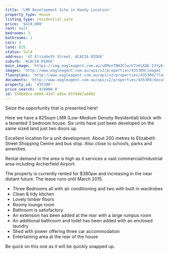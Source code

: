 ```yaml
---
title: 'LMR Development Site in Handy Location'
property_type: House
listing_type: residential_sale
price: '$419,000'
rent: null
bedrooms: 3
bathrooms: 1
cars: 3
land: 825
status: Sold
address: '47 Elizabeth Street, ACACIA RIDGE'
suburb: 'ACACIA RIDGE'
main_image: 'https://img.eagleagent.com.au/vDMvnTNH3ClwzV7n8iKAE-I3YyE=/1280x854/smart/https://s3-us-west-2.amazonaws.com/eagleagent-orig/images/6823059/117734291-image-M.jpg'
images: 'http://www.eagleagent.com.au/api/v2/properties/435309/images'
floorplans: 'http://www.eagleagent.com.au/api/v2/properties/435309/floorplans'
documents: 'http://www.eagleagent.com.au/api/v2/properties/435309/documents'
property_id: '435309'
price_search: '419000.0'
id: 559b88ce-b804-41d7-a9be-85fd467a8802
---
```

Seize the opportunity that is presented here!

Here we have a 825sqm LMR (Low-Medium Density Residential) block with a tenanted 3 bedroom house. Six units have just been developed on the same sized land just two doors up.

Excellent location for a unit development. About 200 metres to Elizabeth Street Shopping Centre and bus stop. Also close to schools, parks and amenities.

Rental demand in the area is high as it services a vast commercial/industrial area including Archerfield Airport.

The property is currently rented for $380pw and increasing in the near distant future. The lease runs until March 2015.

*  Three Bedrooms all with air conditioning and two with built in wardrobes
*  Clean & tidy kitchen
*  Lovely timber floors
*  Roomy lounge room
*  Bathroom is satisfactory
*  An extension has been added at the rear with a large rumpus room
*  An additional bathroom and toilet has been added with an enclosed laundry
*  Shed with power offering three car accommodation
*  Entertaining area at the rear of the house

Be quick on this one as it will be quickly snapped up.